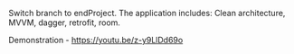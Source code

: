 Switch branch to endProject.
The application includes: Clean architecture, MVVM, dagger, retrofit, room. 

Demonstration - https://youtu.be/z-y9LlDd69o
